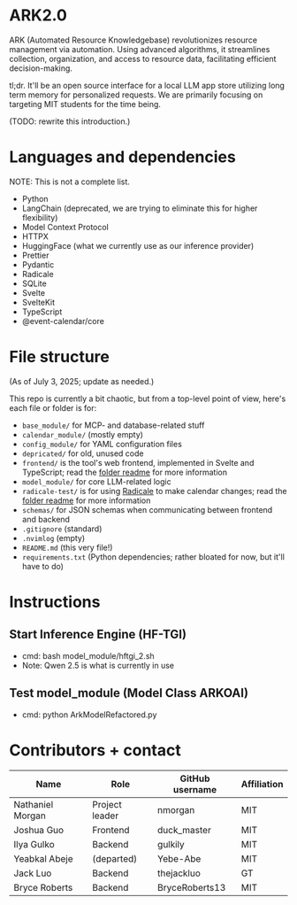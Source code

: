 # ARK2.0

ARK (Automated Resource Knowledgebase) revolutionizes resource management via automation. Using advanced algorithms, it streamlines collection, organization, and access to resource data, facilitating efficient decision-making.

tl;dr. It'll be an open source interface for a local LLM app store utilizing long term memory for personalized requests. We are primarily focusing on targeting MIT students for the time being.

(TODO: rewrite this introduction.)

# Languages and dependencies

NOTE: This is not a complete list.

* Python
* LangChain (deprecated, we are trying to eliminate this for higher flexibility)
* Model Context Protocol
* HTTPX
* HuggingFace (what we currently use as our inference provider)
* Prettier
* Pydantic
* Radicale
* SQLite
* Svelte
* SvelteKit
* TypeScript
* @event-calendar/core

# File structure

(As of July 3, 2025; update as needed.)

This repo is currently a bit chaotic, but from a top-level point of view, here's each file or folder is for:

* `base_module/` for MCP- and database-related stuff
* `calendar_module/` (mostly empty)
* `config_module/` for YAML configuration files
* `depricated/` for old, unused code
* `frontend/` is the tool's web frontend, implemented in Svelte and TypeScript; read the [folder readme](frontend/README.md) for more information
* `model_module/` for core LLM-related logic
* `radicale-test/` is for using [Radicale](https://radicale.org/v3.html) to make calendar changes; read the [folder readme](radicale_test/README.md) for more information
* `schemas/` for JSON schemas when communicating between frontend and backend
* `.gitignore` (standard)
* `.nvimlog` (empty)
* `README.md` (this very file!)
* `requirements.txt` (Python dependencies; rather bloated for now, but it'll have to do)

# Instructions

## Start Inference Engine (HF-TGI)
* cmd: bash model_module/hftgi_2.sh
* Note: Qwen 2.5 is what is currently in use 

## Test model_module (Model Class ARKOAI)
* cmd: python ArkModelRefactored.py

# Contributors + contact

| Name                  | Role           | GitHub username | Affiliation |
| --------------------  | -------------- | --------------- | ----------- |
| Nathaniel Morgan      | Project leader | nmorgan         | MIT         |
| Joshua Guo            | Frontend       | duck_master     | MIT         |
| Ilya Gulko            | Backend        | gulkily         | MIT         |
| Yeabkal Abeje         | (departed)     | Yebe-Abe        | MIT         |
| Jack Luo              | Backend        | thejackluo      | GT          |
| Bryce Roberts         | Backend        | BryceRoberts13  | MIT         | 

